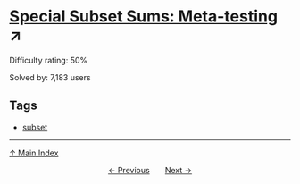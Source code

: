 # [Special Subset Sums: Meta-testing](https://projecteuler.net/problem=106) ↗️

Difficulty rating: 50%

Solved by: 7,183 users
## Tags

- [subset](../tags/subset.md)



---

[↑ Main Index](../README.md)


<div align=center><a href='105.md'>← Previous</a> &nbsp;&nbsp; &nbsp;&nbsp;  <a href='107.md'>Next →</a></div>
